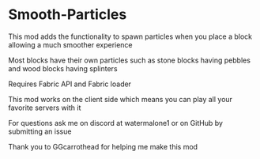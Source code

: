 # Smooth-Particles

This mod adds the functionality to spawn particles when you place a block allowing a much smoother experience

 

Most blocks have their own particles such as stone blocks having pebbles and wood blocks having splinters

 

Requires Fabric API and Fabric loader



 

This mod works on the client side which means you can play all your favorite servers with it

 

 

For questions ask me on discord at watermalone1 or on GitHub by submitting an issue

 

 Thank you to GGcarrothead for helping me make this mod
